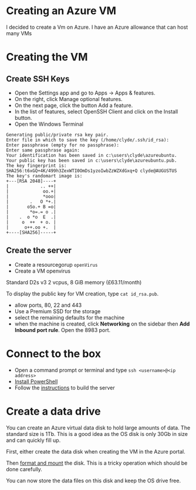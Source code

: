# Creating an Azure VM
I decided to create a Vm on Azure.  I have an Azure allowance that can host many VMs

# Creating the VM
## Create SSH Keys

- Open the Settings app and go to Apps -> Apps & features.
- On the right, click Manage optional features.
- On the next page, click the button Add a feature.
- In the list of features, select OpenSSH Client and click on the Install button.
- Open the Windows Terminal
```C:\Users\clyde\.ssh> ssh-keygen
Generating public/private rsa key pair.
Enter file in which to save the key (/home/clyde/.ssh/id_rsa): 
Enter passphrase (empty for no passphrase):
Enter same passphrase again:
Your identification has been saved in c:\users\clyde\azureubuntu.
Your public key has been saved in c:\users\clyde\azureubuntu.pub.
The key fingerprint is:
SHA256:t6xGQ+4K/499h3ZexWTI0OmDs1yzoIwbZzWZXdGxq+Q clyde@AUGUSTUS
The key's randomart image is:
+---[RSA 2048]----+
|            .. ++|
|             oo.+|
|             *ooo|
|        .   O *+.|
|       oSo.+ B =o|
|        *o=.= o .|
|    .  o *o  E  .|
|     o  ++  + o. |
|      o++.oo +.  |
+----[SHA256]-----+
```

## Create the server
- Create a resourcegorup `openVirus`
- Create a VM openvirus

Standard D2s v3
2 vcpus, 8 GiB memory (£63.11/month)

To display the public key for VM creation, type `cat id_rsa.pub`.

- allow ports, 80, 22 and 443
- Use a Premium SSD for the storage
- select the remaining defaults for the machine
- when the machine is created, click **Networking** on the sidebar then **Add Inbound port rule**. Open the 8983 port.
# Connect to the box
- Open a command prompt or terminal and type `ssh <username>@<ip address>`
- [Install PowerShell](https://linuxhint.com/install_powershell_ubuntu/)
- Follow the [instructions](instructions.md) to build the server

# Create a data drive
You can create an Azure virtual data disk to hold large amounts of data.  The standard size is 1Tb.  This is a good idea as the OS disk is only 30Gb in size and can quickly fill up.

First, either create the data disk when creating the VM in the Azure portal.

Then [format and mount](https://docs.microsoft.com/en-us/azure/virtual-machines/linux/attach-disk-portal) the disk.  This is a tricky operation which should be done carefully.

You can now store the data files on this disk and keep the OS drive free.

